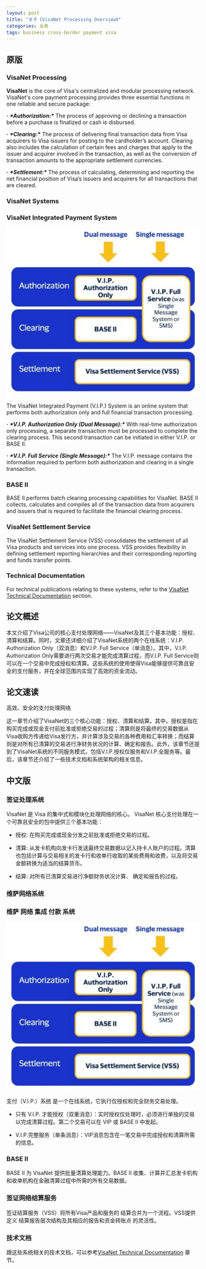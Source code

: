 ```yaml
---
layout: post
title: "关于《VisaNet Processing Overview》"
categories: 业务
tags: business cross-border payment visa
---
```


## 原版

### VisaNet Processing

**VisaNet** is the core of Visa's centralized and modular processing network. VisaNet's core payment processing provides three essential functions in one reliable and secure package:

**·** ***\*Authorization:\**** The process of approving or declining a transaction before a purchase is finalized or cash is disbursed.

**·** ***\*Clearing:\**** The process of delivering final transaction data from Visa acquirers to Visa issuers for posting to the cardholder’s account. Clearing also includes the calculation of certain fees and charges that apply to the issuer and acquirer involved in the transaction, as well as the conversion of transaction amounts to the appropriate settlement currencies.

**·** ***\*Settlement:\**** The process of calculating, determining and reporting the net financial position of Visa’s issuers and acquirers for all transactions that are cleared.

### VisaNet Systems

### VisaNet Integrated Payment System

![image-20240131090625557](/images/image-20240131090625557.png)

The VisaNet Integrated Payment (V.I.P.) System is an online system that performs both authorization only and full financial transaction processing.

**·** ***\*V.I.P. Authorization Only (Dual Message):\**** With real-time authorization only processing, a separate transaction must be processed to complete the clearing process. This second transaction can be initiated in either V.I.P. or BASE II.

**·** ***\*V.I.P. Full Service (Single Message):\**** The V.I.P. message contains the information required to perform both authorization and clearing in a single transaction.

### BASE II

BASE II performs batch clearing processing capabilities for VisaNet. BASE II collects, calculates and compiles all of the transaction data from acquirers and issuers that is required to facilitate the financial clearing process.

### VisaNet Settlement Service

The VisaNet Settlement Service (VSS) consolidates the settlement of all Visa products and services into one process. VSS provides flexibility in defining settlement reporting hierarchies and their corresponding reporting and funds transfer points.

### Technical Documentation

For technical publications relating to these systems, refer to the [VisaNet Technical Documentation](https://secure.visaonline.com/pages/4.1497) section.

 

## 论文概述

本文介绍了Visa公司的核心支付处理网络——VisaNet及其三个基本功能：授权、清算和结算。同时，文章还详细介绍了VisaNet系统的两个在线系统：V.I.P. Authorization Only（双消息）和V.I.P. Full Service（单消息）。其中，V.I.P. Authorization Only需要进行两次交易才能完成清算过程，而V.I.P. Full Service则可以在一个交易中完成授权和清算。这些系统的使用使得Visa能够提供可靠且安全的支付服务，并在全球范围内实现了高效的资金流动。



## 论文速读

高效、安全的支付处理网络

这一章节介绍了VisaNet的三个核心功能：授权、清算和结算。其中，授权是指在购买完成或现金支付前批准或拒绝交易的过程；清算则是将最终的交易数据从Visa收购方传递给Visa发行方，并计算涉及交易的各种费用和汇率转换；而结算则是对所有已清算的交易进行净财务状况的计算、确定和报告。此外，该章节还提到了VisaNet系统的不同服务模式，包括V.I.P.授权仅服务和V.I.P.全服务等。最后，该章节还介绍了一些技术文档和系统架构的相关信息。



## 中文版

### 签证处理系统

VisaNet 是 Visa 的集中式和模块化处理网络的核心。 VisaNet 核心支付处理在一个可靠且安全的包中提供三个基本功能：

* 授权: 在购买完成或现金分发之前批准或拒绝交易的过程。

* 清算: 从发卡机构向发卡行发送最终交易数据以记入持卡人账户的过程。清算也包括计算与交易相关的发卡行和收单行收取的某些费用和收费，以及将交易金额转换为适当的结算货币。

* 结算: 对所有已清算交易进行净额财务状况计算、 确定和报告的过程。

### 维萨网络系统

### 维萨 网络 集成 付款 系统

![image-20240131090625557](/images/image-20240131090625557.png)

支付（V.I.P.）系统 是一个在线系统，它执行仅授权和完全财务交易处理。

* 只有 V.I.P. 才能授权（双重消息）：实时授权仅处理时，必须进行单独的交易以完成清算过程。第二个交易可以在 VIP 或 BASE II 中发起。

* V.I.P.完整服务（单条消息）：VIP消息包含在一笔交易中完成授权和清算所需的信息。

### BASE II

BASE II 为 VisaNet 提供批量清算处理能力。BASE II 收集、计算并汇总发卡机构和收单机构在金融清算过程中所需的所有交易数据。

### 签证网络结算服务

签证结算服务（VSS）将所有Visa产品和服务的 结算合并为一个流程。VSS提供定义 结算报告层次结构及其相应的报告和资金转账点 的灵活性。

### 技术文档

跟这些系统相关的技术文档，可以参考[VisaNet Technical Documentation](https://secure.visaonline.com/pages/4.1497) 章节。